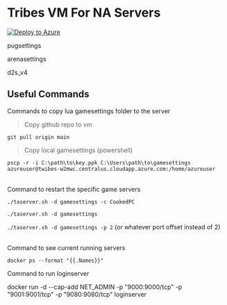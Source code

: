 # Tribes VM For NA Servers

[![Deploy to Azure](https://aka.ms/deploytoazurebutton)](https://portal.azure.com/#create/Microsoft.Template/uri/https%3A%2F%2Fraw.githubusercontent.com%2Fchickenbellyfin%2Ftaserver-deploy%2Fmaster%2Fdocker%2Fazuredeploy.json)

pugsettings

arenasettings

d2s_v4

## Useful Commands

Commands to copy lua gamesettings folder to the server

>Copy github repo to vm

`git pull origin main`

>Copy local gamesettings (powershell)

`pscp -r -i C:\path\to\key.ppk C:\Users\path\to\gamesettings azureuser@twibes-w2mwc.centralus.cloudapp.azure.com:/home/azureuser`

\
Command to restart the specific game servers

`./taserver.sh -d gamesettings -c CookedPC`

`./taserver.sh -d gamesettings`

`./taserver.sh -d gamesettings -p 2` (or whatever port offset instead of 2)

\
Command to see current running servers

`docker ps --format "{{.Names}}"`

Command to run loginserver

docker run -d --cap-add NET_ADMIN -p "9000:9000/tcp" -p "9001:9001/tcp" -p "9080:9080/tcp" loginserver